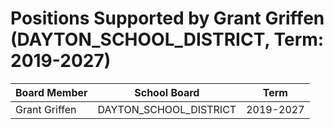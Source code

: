 # Positions Supported by Grant Griffen (DAYTON_SCHOOL_DISTRICT, Term: 2019-2027)

| Board Member | School Board | Term |
|--------------|--------------|------|
| Grant Griffen | DAYTON_SCHOOL_DISTRICT | 2019-2027 |

